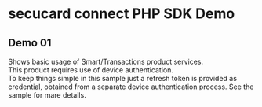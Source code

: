 # secucard connect PHP SDK Demo

## Demo 01

Shows basic usage of Smart/Transactions product services.   
This product requires use of device authentication.   
To keep things simple in this sample just a refresh token is provided as credential, obtained from a separate device 
authentication process. See the sample for mare details.
